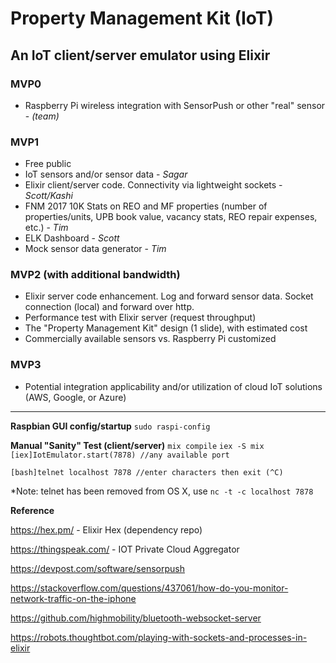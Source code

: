 # Property Management Kit (IoT)
  An IoT client/server emulator using Elixir
---
### MVP0 
- Raspberry Pi wireless integration with SensorPush or other "real" sensor - *(team)*

### MVP1 
- Free public
- IoT sensors and/or sensor data - *Sagar*
- Elixir client/server code.  Connectivity via lightweight sockets - *Scott/Kashi*
- FNM 2017 10K Stats on REO and MF properties (number of properties/units, UPB book value, vacancy stats, REO repair expenses, etc.) - *Tim*
- ELK Dashboard - *Scott*
- Mock sensor data generator - *Tim* 

### MVP2 (with additional bandwidth)
- Elixir server code enhancement. Log and forward sensor data.  Socket connection (local) and forward over http. 
- Performance test with Elixir server (request throughput)
- The "Property Management Kit" design (1 slide), with estimated cost 
- Commercially available sensors vs. Raspberry Pi customized 

### MVP3
- Potential integration applicability and/or utilization of cloud IoT solutions (AWS, Google, or Azure)

---
**Raspbian GUI config/startup**
`sudo raspi-config`

**Manual "Sanity" Test (client/server)**
`mix compile`
`iex -S mix`
`[iex]IotEmulator.start(7878) //any available port`

`[bash]telnet localhost 7878 //enter characters then exit (^C)`

*Note: telnet has been removed from OS X, use `nc -t -c localhost 7878`


**Reference**

https://hex.pm/ - Elixir Hex (dependency repo)

https://thingspeak.com/ - IOT Private Cloud Aggregator

https://devpost.com/software/sensorpush

https://stackoverflow.com/questions/437061/how-do-you-monitor-network-traffic-on-the-iphone

https://github.com/highmobility/bluetooth-websocket-server

https://robots.thoughtbot.com/playing-with-sockets-and-processes-in-elixir
